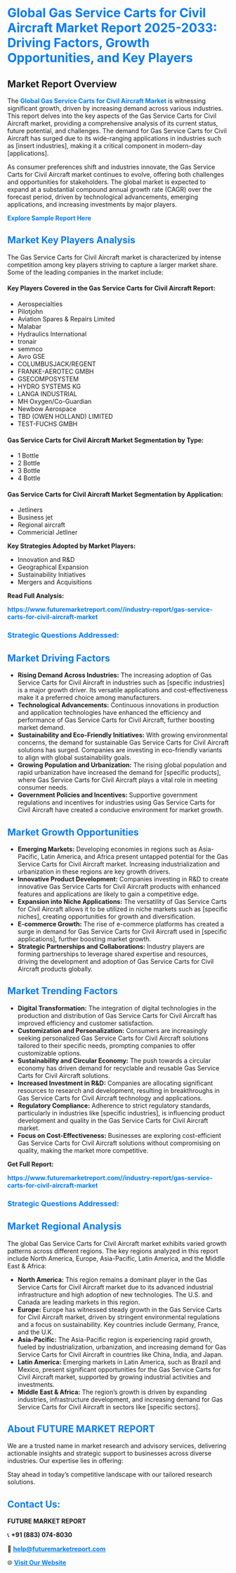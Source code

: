 <h1 style="color: #007BFF;">Global Gas Service Carts for Civil Aircraft Market Report 2025-2033: Driving Factors, Growth Opportunities, and Key Players</h1>

<section id="overview">
<h2>Market Report Overview</h2>
<p>The <a href="https://www.futuremarketreport.com//industry-report/gas-service-carts-for-civil-aircraft-market" style="color: #007BFF; text-decoration: none;"><strong>Global Gas Service Carts for Civil Aircraft Market</strong></a> is witnessing significant growth, driven by increasing demand across various industries. This report delves into the key aspects of the Gas Service Carts for Civil Aircraft market, providing a comprehensive analysis of its current status, future potential, and challenges. The demand for Gas Service Carts for Civil Aircraft has surged due to its wide-ranging applications in industries such as [insert industries], making it a critical component in modern-day [applications].</p>
<p>As consumer preferences shift and industries innovate, the Gas Service Carts for Civil Aircraft market continues to evolve, offering both challenges and opportunities for stakeholders. The global market is expected to expand at a substantial compound annual growth rate (CAGR) over the forecast period, driven by technological advancements, emerging applications, and increasing investments by major players.</p>
</section>

<section id="overview">
<p><a href="https://www.futuremarketreport.com//request-sample/reportId=49891" style="color: #007BFF; text-decoration: none;"><strong>Explore Sample Report Here</strong></a></p>
</section>

<section id="key-players">
<h2 style="color: #007BFF;">Market Key Players Analysis</h2>
<p>The Gas Service Carts for Civil Aircraft market is characterized by intense competition among key players striving to capture a larger market share. Some of the leading companies in the market include:</p>
<h4>Key Players Covered in the Gas Service Carts for Civil Aircraft Report:</h4>
<ul><li>Aerospecialties</li><li>Pilotjohn</li><li>Aviation Spares &amp; Repairs Limited</li><li>Malabar</li><li>Hydraulics International</li><li>tronair</li><li>semmco</li><li>Avro GSE</li><li>COLUMBUSJACK/REGENT</li><li>FRANKE-AEROTEC GMBH</li><li>GSECOMPOSYSTEM</li><li>HYDRO SYSTEMS KG</li><li>LANGA INDUSTRIAL</li><li>MH Oxygen/Co-Guardian</li><li>Newbow Aerospace</li><li>TBD (OWEN HOLLAND) LIMITED</li><li>TEST-FUCHS GMBH</li></ul>
<h4>Gas Service Carts for Civil Aircraft Market Segmentation by Type:</h4>
<ul><li>1 Bottle</li><li>2 Bottle</li><li>3 Bottle</li><li>4 Bottle</li></ul>

<h4>Gas Service Carts for Civil Aircraft Market Segmentation by Application:</h4>
<ul><li>Jetliners</li><li>Business jet</li><li>Regional aircraft</li><li>Commericial Jetliner</li></ul>
<p><strong>Key Strategies Adopted by Market Players:</strong></p>
<ul>
<li>Innovation and R&D</li>
<li>Geographical Expansion</li>
<li>Sustainability Initiatives</li>
<li>Mergers and Acquisitions</li>
</ul>
</section>

<section>
<p><strong>Read Full Analysis: </strong></p><a href="https://www.futuremarketreport.com//industry-report/gas-service-carts-for-civil-aircraft-market" style="color: #007BFF; text-decoration: none;"><strong>https://www.futuremarketreport.com//industry-report/gas-service-carts-for-civil-aircraft-market</strong></a>
<h3 style="color: #007BFF;">Strategic Questions Addressed:</h3>
</section>

<section id="driving-factors">
<h2 style="color: #007BFF;">Market Driving Factors</h2>
<ul>
<li><strong>Rising Demand Across Industries:</strong> The increasing adoption of Gas Service Carts for Civil Aircraft in industries such as [specific industries] is a major growth driver. Its versatile applications and cost-effectiveness make it a preferred choice among manufacturers.</li>
<li><strong>Technological Advancements:</strong> Continuous innovations in production and application technologies have enhanced the efficiency and performance of Gas Service Carts for Civil Aircraft, further boosting market demand.</li>
<li><strong>Sustainability and Eco-Friendly Initiatives:</strong> With growing environmental concerns, the demand for sustainable Gas Service Carts for Civil Aircraft solutions has surged. Companies are investing in eco-friendly variants to align with global sustainability goals.</li>
<li><strong>Growing Population and Urbanization:</strong> The rising global population and rapid urbanization have increased the demand for [specific products], where Gas Service Carts for Civil Aircraft plays a vital role in meeting consumer needs.</li>
<li><strong>Government Policies and Incentives:</strong> Supportive government regulations and incentives for industries using Gas Service Carts for Civil Aircraft have created a conducive environment for market growth.</li>
</ul>
</section>

<section id="growth-opportunities">
<h2 style="color: #007BFF;">Market Growth Opportunities</h2>
<ul>
<li><strong>Emerging Markets:</strong> Developing economies in regions such as Asia-Pacific, Latin America, and Africa present untapped potential for the Gas Service Carts for Civil Aircraft market. Increasing industrialization and urbanization in these regions are key growth drivers.</li>
<li><strong>Innovative Product Development:</strong> Companies investing in R&D to create innovative Gas Service Carts for Civil Aircraft products with enhanced features and applications are likely to gain a competitive edge.</li>
<li><strong>Expansion into Niche Applications:</strong> The versatility of Gas Service Carts for Civil Aircraft allows it to be utilized in niche markets such as [specific niches], creating opportunities for growth and diversification.</li>
<li><strong>E-commerce Growth:</strong> The rise of e-commerce platforms has created a surge in demand for Gas Service Carts for Civil Aircraft used in [specific applications], further boosting market growth.</li>
<li><strong>Strategic Partnerships and Collaborations:</strong> Industry players are forming partnerships to leverage shared expertise and resources, driving the development and adoption of Gas Service Carts for Civil Aircraft products globally.</li>
</ul>
</section>

<section id="trending-factors">
<h2 style="color: #007BFF;">Market Trending Factors</h2>
<ul>
<li><strong>Digital Transformation:</strong> The integration of digital technologies in the production and distribution of Gas Service Carts for Civil Aircraft has improved efficiency and customer satisfaction.</li>
<li><strong>Customization and Personalization:</strong> Consumers are increasingly seeking personalized Gas Service Carts for Civil Aircraft solutions tailored to their specific needs, prompting companies to offer customizable options.</li>
<li><strong>Sustainability and Circular Economy:</strong> The push towards a circular economy has driven demand for recyclable and reusable Gas Service Carts for Civil Aircraft solutions.</li>
<li><strong>Increased Investment in R&D:</strong> Companies are allocating significant resources to research and development, resulting in breakthroughs in Gas Service Carts for Civil Aircraft technology and applications.</li>
<li><strong>Regulatory Compliance:</strong> Adherence to strict regulatory standards, particularly in industries like [specific industries], is influencing product development and quality in the Gas Service Carts for Civil Aircraft market.</li>
<li><strong>Focus on Cost-Effectiveness:</strong> Businesses are exploring cost-efficient Gas Service Carts for Civil Aircraft solutions without compromising on quality, making the market more competitive.</li>
</ul>
</section>

<section>
<p><strong>Get Full Report: </strong></p><a href="https://www.futuremarketreport.com//industry-report/gas-service-carts-for-civil-aircraft-market" style="color: #007BFF; text-decoration: none;"><strong>https://www.futuremarketreport.com//industry-report/gas-service-carts-for-civil-aircraft-market</strong></a>
<h3 style="color: #007BFF;">Strategic Questions Addressed:</h3>
</section>


<section id="regional-analysis">
<h2 style="color: #007BFF;">Market Regional Analysis</h2>
<p>The global Gas Service Carts for Civil Aircraft market exhibits varied growth patterns across different regions. The key regions analyzed in this report include North America, Europe, Asia-Pacific, Latin America, and the Middle East & Africa:</p>
<ul>
<li><strong>North America:</strong> This region remains a dominant player in the Gas Service Carts for Civil Aircraft market due to its advanced industrial infrastructure and high adoption of new technologies. The U.S. and Canada are leading markets in this region.</li>
<li><strong>Europe:</strong> Europe has witnessed steady growth in the Gas Service Carts for Civil Aircraft market, driven by stringent environmental regulations and a focus on sustainability. Key countries include Germany, France, and the U.K.</li>
<li><strong>Asia-Pacific:</strong> The Asia-Pacific region is experiencing rapid growth, fueled by industrialization, urbanization, and increasing demand for Gas Service Carts for Civil Aircraft in countries like China, India, and Japan.</li>
<li><strong>Latin America:</strong> Emerging markets in Latin America, such as Brazil and Mexico, present significant opportunities for the Gas Service Carts for Civil Aircraft market, supported by growing industrial activities and investments.</li>
<li><strong>Middle East & Africa:</strong> The region’s growth is driven by expanding industries, infrastructure development, and increasing demand for Gas Service Carts for Civil Aircraft in sectors like [specific sectors].</li>
</ul>
</section>

<footer>
<h2 style="color: #007BFF;">About FUTURE MARKET REPORT</h2>
<p>We are a trusted name in market research and advisory services, delivering actionable insights and strategic support to businesses across diverse industries. Our expertise lies in offering:</p>

<p>Stay ahead in today’s competitive landscape with our tailored research solutions.</p>

<h2 style="color: #007BFF;">Contact Us:</h2>
<p><strong>FUTURE MARKET REPORT</strong></p>
<p>📞 <strong>+91 (883) 074-8030</strong></p>
<p>📧 <strong><a href="mailto:help@futuremarketreport.com" style="color: #007BFF;">help@futuremarketreport.com</a></strong></p>
<p>🌐 <strong><a href="https://www.futuremarketreport.com/" style="color: #007BFF;">Visit Our Website</a></strong></p>
</footer>